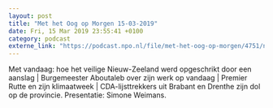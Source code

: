 ```yaml
---
layout: post
title: "Met het Oog op Morgen 15-03-2019"
date: Fri, 15 Mar 2019 23:55:41 +0100
category: podcast
externe_link: "https://podcast.npo.nl/file/met-het-oog-op-morgen/4751/nporadio1_met-het-oog-op-morgen_20190315_met-het-oog-op-morgen-15-03-2019_EM5WIV.mp3"
---
```


Met vandaag: hoe het veilige Nieuw-Zeeland werd opgeschrikt door een aanslag | Burgemeester Aboutaleb over zijn werk op vandaag | Premier Rutte en zijn klimaatweek | CDA-lijsttrekkers uit Brabant en Drenthe zijn dol op de provincie. Presentatie: Simone Weimans.
